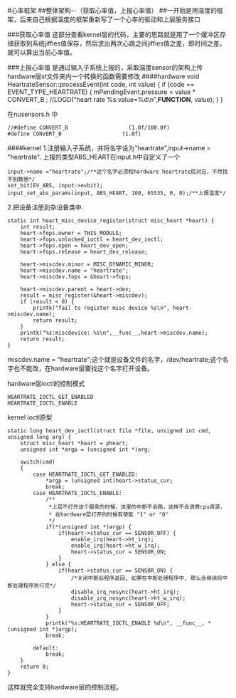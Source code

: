 #心率框架
##整体架构--（获取心率值，上报心率值）
##一开始是用温度的框架，后来自己根据温度的框架重新写了一个心率的驱动和上层服务接口

###获取心率值
这部分查看kernel层的代码，主要的思路就是用了一个缓冲区存储获取到系统jiffies值保存，然后求出两次心跳之间jiffies值之差，即时间之差，就可以算出当前心率值。


###上报心率值
是通过输入子系统上报的，采取温度sensor的架构上传 
hardware层st文件夹内一个转换的函数需要修改
####hardware
    void HeartrateSensor::processEvent(int code, int value)
	{
	    if (code == EVENT_TYPE_HEARTRATE) {
	            mPendingEvent.pressure = value * CONVERT_B ;
		//LOGD("heart rate %s:value=%d\n",__FUNCTION__, value);
	    }
	}

在nusensors.h 中

	//#define CONVERT_B                   (1.0f/100.0f)
	#define CONVERT_B                   (1.0f)


####kernel
1.注册输入子系统，并将名字设为"heartrate",input->name = "heartrate". 上报的类型ABS_HEART在input.h中自定义了一个

	input->name ="heartrate";/**这个名字必须和hardware heartrate层对应，不然找不到数据*/
	set_bit(EV_ABS, input->evbit);		
	input_set_abs_params(input, ABS_HEART, 100, 65535, 0, 0);/**上报温度*/

2.把设备注册到杂设备类中.

	static int heart_misc_device_register(struct misc_heart *heart) {
		int result;
		heart->fops.owner = THIS_MODULE;
		heart->fops.unlocked_ioctl = heart_dev_ioctl;
		heart->fops.open = heart_dev_open;
		heart->fops.release = heart_dev_release;
	
		heart->miscdev.minor = MISC_DYNAMIC_MINOR;
		heart->miscdev.name = "heartrate";
		heart->miscdev.fops = &heart->fops;
					
		heart->miscdev.parent = heart->dev;
		result = misc_register(&heart->miscdev);
		if (result < 0) {
			printk("fail to register misc device %s\n", heart->miscdev.name);
			return result;
		}
		printk("%s:miscdevice: %s\n",__func__,heart->miscdev.name);
		return result;
	}

miscdev.name = "heartrate";这个就是设备文件的名字，/dev/heartrate;这个名字也不能改，在hardware层要找这个名字打开设备。

hardware层ioctl的控制模式

	HEARTRATE_IOCTL_GET_ENABLED
	HEARTRATE_IOCTL_ENABLE
kernel ioctl原型
	
	static long heart_dev_ioctl(struct file *file, unsigned int cmd, unsigned long arg) {
		struct misc_heart *heart = pheart;
		unsigned int *argp = (unsigned int *)arg;
	
		switch(cmd)
		{
			case HEARTRATE_IOCTL_GET_ENABLED:
				*argp = (unsigned int)heart->status_cur;
				break;
			case HEARTRATE_IOCTL_ENABLE:		
				/**
				 *上层不打开这个服务的时候，这里的中断不会跑，这样不会浪费cpu资源，
				 * 在hardware层打开的时候有使能 "1" or "0"
				 */
				if(*(unsigned int *)argp) {
					if(heart->status_cur == SENSOR_OFF) {
						enable_irq(heart->ht_irq);
						enable_irq(heart->ht_w_irq);
						heart->status_cur = SENSOR_ON;
					}	
				} else {
					if(heart->status_cur == SENSOR_ON) {
						/*关闭中断后程序返回, 如果在中断处理程序中, 那么会继续将中断处理程序执行完*/
						disable_irq_nosync(heart->ht_irq);
						disable_irq_nosync(heart->ht_w_irq);
						heart->status_cur = SENSOR_OFF;
					}
				}
				printk("%s:HEARTRATE_IOCTL_ENABLE %d\n", __func__, *(unsigned int *)argp);
				break;
			
			default:
				break;
		}	
		return 0;
	}
这样就完全支持hardware层的控制流程。
